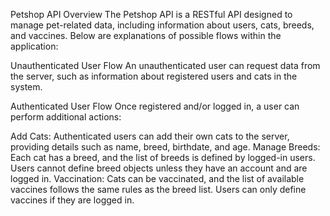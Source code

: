 Petshop API
Overview
The Petshop API is a RESTful API designed to manage pet-related data, including information about users, cats, breeds, and vaccines. Below are explanations of possible flows within the application:

Unauthenticated User Flow
An unauthenticated user can request data from the server, such as information about registered users and cats in the system.

Authenticated User Flow
Once registered and/or logged in, a user can perform additional actions:

Add Cats: Authenticated users can add their own cats to the server, providing details such as name, breed, birthdate, and age.
Manage Breeds: Each cat has a breed, and the list of breeds is defined by logged-in users. Users cannot define breed objects unless they have an account and are logged in.
Vaccination: Cats can be vaccinated, and the list of available vaccines follows the same rules as the breed list. Users can only define vaccines if they are logged in.
